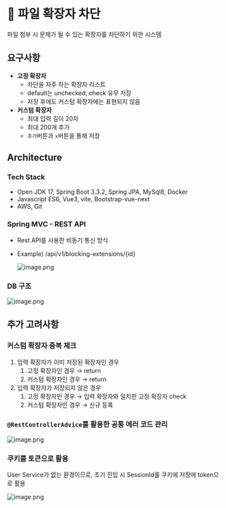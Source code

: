 # 📂 파일 확장자 차단

파일 첨부 시 문제가 될 수 있는 확장자를 차단하기 위한 시스템

## **요구사항**

- **고정 확장자**
    - 차단을 자주 하는 확장자 리스트
    - default는 unchecked, check 유무 저장
    - 저장 후에도 커스텀 확장자에는 표현되지 않음
- **커스텀 확장자**
    - 최대 입력 길이 20자
    - 최대 200개 추가
    - `추가`버튼과 `x`버튼을 통해 저장

## **Architecture**

### Tech Stack

- Open JDK 17, Spring Boot 3.3.2, Spring JPA, MySql8, Docker
- Javascript ES6, Vue3, vite, Bootstrap-vue-next
- AWS, Git

### Spring MVC - REST API

- Rest API를 사용한 비동기 통신 방식
- Example) /api/v1/blocking-extensions/{id}

  ![image.png](https://prod-files-secure.s3.us-west-2.amazonaws.com/cc7edd20-70ec-4af7-b4ef-7323fe8266da/309f3f45-4359-4e46-9c50-4791b57865cc/image.png)

### DB 구조

![image.png](https://prod-files-secure.s3.us-west-2.amazonaws.com/cc7edd20-70ec-4af7-b4ef-7323fe8266da/2a7ae69d-100a-495f-a7ff-ca10bae4b65e/image.png)

## 추가 고려사항

### 커스텀 확장자 중복 체크

1. 입력 확장자가 이미 저장된 확장자인 경우
    1. 고정 확장자인 경우 → return
    2. 커스텀 확장자인 경우 → return
2. 입력 확장자가 저장되지 않은 경우
    1. 고정 확장자인 경우 → 입력 확장자와 일치한 고정 확장자 check
    2. 커스텀 확장자인 경우 → 신규 등록

### `@RestControllerAdvice`를 활용한 공통 에러 코드 관리

![image.png](https://prod-files-secure.s3.us-west-2.amazonaws.com/cc7edd20-70ec-4af7-b4ef-7323fe8266da/6589a9bd-a820-45bf-b375-6f08307d5772/image.png)

### 쿠키를 토큰으로 활용

User Service가 없는 환경이므로, 초기 진입 시 SessionId를 쿠키에 저장에 token으로 활용

![image.png](https://prod-files-secure.s3.us-west-2.amazonaws.com/cc7edd20-70ec-4af7-b4ef-7323fe8266da/7726d169-628e-4f63-abe8-7b88044142ca/image.png)